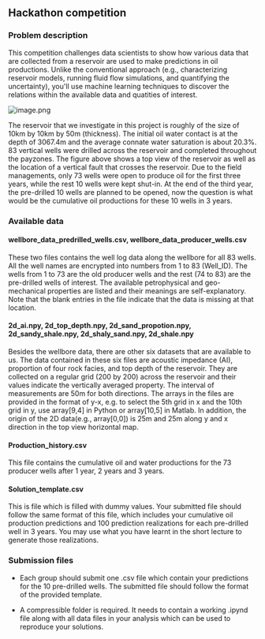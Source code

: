## Hackathon competition

### Problem description 

This competition challenges data scientists to show how various data that are collected from a reservoir are used to make predictions in oil productions. Unlike the conventional approach (e.g., characterizing reservoir models, running fluid flow simulations, and quantifying the uncertainty), you'll use machine learning techniques to discover the relations within the available data and quatities of interest.

![image.png](attachment:c9aec0ea-da07-4c02-9976-ee0547b8247f.png)

The reservoir that we investigate in this project is roughly of the size of 10km by 10km by 50m (thickness). The initial oil water contact is at the depth of 3067.4m and the average connate water saturation is about 20.3%. 83 vertical wells were drilled across the reservoir and completed throughout the payzones. The figure above shows a top view of the reservoir as well as the location of a vertical fault that crosses the reservoir. Due to the field managements, only 73 wells were open to produce oil for the first three years, while the rest 10 wells were kept shut-in. At the end of the third year, the pre-drilled 10 wells are planned to be opened, now the question is what would be the cumulative oil productions for these 10 wells in 3 years.      

### Available data

#### wellbore_data_predrilled_wells.csv, wellbore_data_producer_wells.csv

These two files contains the well log data along the wellbore for all 83 wells. All the well names are encrypted into numbers from 1 to 83 (Well_ID). The wells from 1 to 73 are the old producer wells and the rest (74 to 83) are the pre-drilled wells of interest. The available petrophysical and geo-mechanical properties are listed and their meanings are self-explanatory. Note that the blank entries in the file indicate that the data is missing at that location.


#### 2d_ai.npy, 2d_top_depth.npy, 2d_sand_propotion.npy, 2d_sandy_shale.npy, 2d_shaly_sand.npy, 2d_shale.npy

Besides the wellbore data, there are other six datasets that are available to us. The data contained in these six files are acoustic impedance (AI), proportion of four rock facies, and top depth of the reservoir. They are collected on a regular grid (200 by 200) across the reservoir and their values indicate the vertically averaged property. The interval of measurements are 50m for both directions. The arrays in the files are provided in the format of y-x, e.g. to select the 5th grid in x and the 10th grid in y, use array[9,4] in Python or array[10,5] in Matlab. In addition, the origin of the 2D data(e.g., array[0,0]) is 25m and 25m along y and x direction in the top view horizontal map.

#### Production_history.csv

This file contains the cumulative oil and water productions for the 73 producer wells after 1 year, 2 years and 3 years.

#### Solution_template.csv

This is file which is filled with dummy values. Your submitted file should follow the same format of this file, which includes your cumulative oil production predictions and 100 prediction realizations for each pre-drilled well in 3 years. You may use what you have learnt in the short lecture to generate those realizations. 

### Submission files

* Each group should submit one .csv file which contain your predictions for the 10 pre-drilled wells. The submitted file should follow the format of the provided template.

* A compressible folder is required. It needs to contain a working .ipynd file along with all data files in your analysis which can be used to reproduce your solutions. 


```python

```
